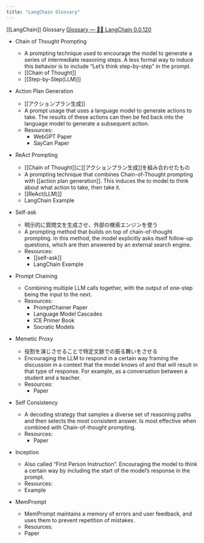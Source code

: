 ```yaml
---
title: "LangChain Glossary"
---
```


[[LangChain]] Glossary
[Glossary — 🦜🔗 LangChain 0.0.120](https://langchain.readthedocs.io/en/latest/glossary.html)
- Chain of Thought Prompting
    - A prompting technique used to encourage the model to generate a series of intermediate reasoning steps. A less formal way to induce this behavior is to include “Let’s think step-by-step” in the prompt.
    - [[Chain of Thought]]
    - [[Step-by-Step(LLM)]]

- Action Plan Generation
    - [[アクションプラン生成]]
    - A prompt usage that uses a language model to generate actions to take. The results of these actions can then be fed back into the language model to generate a subsequent action.
    - Resources:
        - WebGPT Paper
        - SayCan Paper

- ReAct Prompting
    - [[Chain of Thought]]に[[アクションプラン生成]]を組み合わせたもの
    - A prompting technique that combines Chain-of-Thought prompting with [[action plan generation]]. This induces the to model to think about what action to take, then take it.
    - [[ReAct(LLM)]]
    - LangChain Example

- Self-ask
    - 明示的に質問文を生成させ、外部の検索エンジンを使う
    - A prompting method that builds on top of chain-of-thought prompting. In this method, the model explicitly asks itself follow-up questions, which are then answered by an external search engine.
    - Resources:
        - [[self-ask]]
        - LangChain Example

- Prompt Chaining
    - Combining multiple LLM calls together, with the output of one-step being the input to the next.
    - Resources:
        - PromptChainer Paper
        - Language Model Cascades
        - ICE Primer Book
        - Socratic Models

- Memetic Proxy
    - 役割を演じさせることで特定文脈での振る舞いをさせる
    - Encouraging the LLM to respond in a certain way framing the discussion in a context that the model knows of and that will result in that type of response. For example, as a conversation between a student and a teacher.
    - Resources:
        - Paper

- Self Consistency
    - A decoding strategy that samples a diverse set of reasoning paths and then selects the most consistent answer. Is most effective when combined with Chain-of-thought prompting.
    - Resources:
        - Paper

- Inception
    - Also called “First Person Instruction”. Encouraging the model to think a certain way by including the start of the model’s response in the prompt.
    - Resources:
    - Example

- MemPrompt
    - MemPrompt maintains a memory of errors and user feedback, and uses them to prevent repetition of mistakes.
    - Resources:
    - Paper

